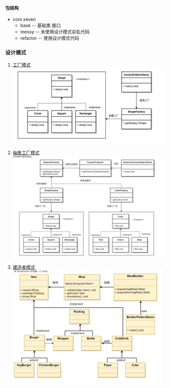 #### 包结构
* com.seven
    * base -- 基础类 接口
    * messy -- 未使用设计模式杂乱代码
    * refactor -- 使用设计模式代码


### 设计模式
1. [工厂模式](https://bugstack.cn/itstack-demo-design/2020/05/20/%E9%87%8D%E5%AD%A6Java%E8%AE%BE%E8%AE%A1%E6%A8%A1%E5%BC%8F-%E5%AE%9E%E6%88%98%E5%B7%A5%E5%8E%82%E6%96%B9%E6%B3%95%E6%A8%A1%E5%BC%8F.html) 
![](./img/factory.png)

2. [抽象工厂模式](https://bugstack.cn/itstack-demo-design/2020/05/24/%E9%87%8D%E5%AD%A6Java%E8%AE%BE%E8%AE%A1%E6%A8%A1%E5%BC%8F-%E6%8A%BD%E8%B1%A1%E5%B7%A5%E5%8E%82%E6%A8%A1%E5%BC%8F.html)
![](./img/abstract_factory.png)

3. [建造者模式](https://bugstack.cn/itstack-demo-design/2020/07/12/%E9%87%8D%E5%AD%A6-Java-%E8%AE%BE%E8%AE%A1%E6%A8%A1%E5%BC%8F.html)
![](./img/builder.png)